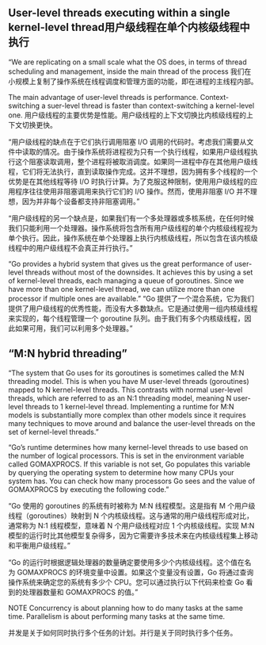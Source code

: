 ## User-level threads executing within a single kernel-level thread用户级线程在单个内核级线程中执行

“We are replicating on a small scale what the OS does, in terms of thread scheduling and management, inside the main thread of the process
我们在小规模上复制了操作系统在线程调度和管理方面的功能，即在进程的主线程内部。

The main advantage of user-level threads is performance. Context-switching a suer-level thread is faster than context-switching a kernel-level one.
用户级线程的主要优势是性能。用户级线程的上下文切换比内核级线程的上下文切换更快。

“用户级线程的缺点在于它们执行调用阻塞 I/O 调用的代码时。考虑我们需要从文件中读取的情况。由于操作系统将进程视为只有一个执行线程，如果用户级线程执行这个阻塞读取调用，整个进程将被取消调度。如果同一进程中存在其他用户级线程，它们将无法执行，直到读取操作完成。这并不理想，因为拥有多个线程的一个优势是在其他线程等待 I/O 时执行计算。为了克服这种限制，使用用户级线程的应用程序往往使用非阻塞调用来执行它们的 I/O 操作。然而，使用非阻塞 I/O 并不理想，因为并非每个设备都支持非阻塞调用。”

“用户级线程的另一个缺点是，如果我们有一个多处理器或多核系统，在任何时候我们只能利用一个处理器。操作系统将包含所有用户级线程的单个内核级线程视为单个执行。因此，操作系统在单个处理器上执行内核级线程，所以包含在该内核级线程中的用户级线程不会真正并行执行。”

“Go provides a hybrid system that gives us the great performance of user-level threads without most of the downsides. It achieves this by using a set of kernel-level threads, each managing a queue of goroutines. Since we have more than one kernel-level thread, we can utilize more than one processor if multiple ones are available.”
“Go 提供了一个混合系统，它为我们提供了用户级线程的优秀性能，而没有大多数缺点。它是通过使用一组内核级线程来实现的，每个线程管理一个 goroutine 队列。由于我们有多个内核级线程，因此如果可用，我们可以利用多个处理器。”

## “M:N hybrid threading”

“The system that Go uses for its goroutines is sometimes called the M:N threading model. This is when you have M user-level threads (goroutines) mapped to N kernel-level threads. This contrasts with normal user-level threads, which are referred to as an N:1 threading model, meaning N user-level threads to 1 kernel-level thread. Implementing a runtime for M:N models is substantially more complex than other models since it requires many techniques to move around and balance the user-level threads on the set of kernel-level threads.”

“Go’s runtime determines how many kernel-level threads to use based on the number of logical processors. This is set in the environment variable called GOMAXPROCS. If this variable is not set, Go populates this variable by querying the operating system to determine how many CPUs your system has. You can check how many processors Go sees and the value of GOMAXPROCS by executing the following code.”

“Go 使用的 goroutines 的系统有时被称为 M:N 线程模型。这是指有 M 个用户级线程（goroutines）映射到 N 个内核级线程。这与通常的用户级线程形成对比，通常称为 N:1 线程模型，意味着 N 个用户级线程对应 1 个内核级线程。实现 M:N 模型的运行时比其他模型复杂得多，因为它需要许多技术来在内核级线程集上移动和平衡用户级线程。”

“Go 的运行时根据逻辑处理器的数量确定要使用多少个内核级线程。这个值在名为 GOMAXPROCS 的环境变量中设置。如果这个变量没有设置，Go 将通过查询操作系统来确定您的系统有多少个 CPU。您可以通过执行以下代码来检查 Go 看到的处理器数量和 GOMAXPROCS 的值。”

NOTE Concurrency is about planning how to do many tasks at the same time. Parallelism is about performing many tasks at the same time.

并发是关于如何同时执行多个任务的计划。并行是关于同时执行多个任务。